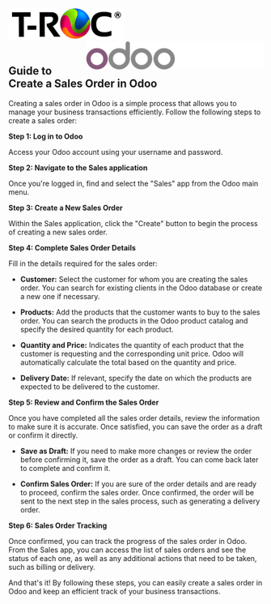 <br>

![logo_troc](troc.gif) <img src='odoo_logo.svg' width='350' style="float: right;">
<br>
<br>

## Guide to Create a Sales Order in Odoo

Creating a sales order in Odoo is a simple process that allows you to manage your business transactions efficiently. Follow the following steps to create a sales order:

**Step 1: Log in to Odoo**

Access your Odoo account using your username and password.

**Step 2: Navigate to the Sales application**

Once you're logged in, find and select the "Sales" app from the Odoo main menu.

**Step 3: Create a New Sales Order**

Within the Sales application, click the "Create" button to begin the process of creating a new sales order.

**Step 4: Complete Sales Order Details**

Fill in the details required for the sales order:

- **Customer:** Select the customer for whom you are creating the sales order. You can search for existing clients in the Odoo database or create a new one if necessary.
  
- **Products:** Add the products that the customer wants to buy to the sales order. You can search the products in the Odoo product catalog and specify the desired quantity for each product.

- **Quantity and Price:** Indicates the quantity of each product that the customer is requesting and the corresponding unit price. Odoo will automatically calculate the total based on the quantity and price.

- **Delivery Date:** If relevant, specify the date on which the products are expected to be delivered to the customer.

**Step 5: Review and Confirm the Sales Order**

Once you have completed all the sales order details, review the information to make sure it is accurate. Once satisfied, you can save the order as a draft or confirm it directly.

- **Save as Draft:** If you need to make more changes or review the order before confirming it, save the order as a draft. You can come back later to complete and confirm it.

- **Confirm Sales Order:** If you are sure of the order details and are ready to proceed, confirm the sales order. Once confirmed, the order will be sent to the next step in the sales process, such as generating a delivery order.

**Step 6: Sales Order Tracking**

Once confirmed, you can track the progress of the sales order in Odoo. From the Sales app, you can access the list of sales orders and see the status of each one, as well as any additional actions that need to be taken, such as billing or delivery.

And that's it! By following these steps, you can easily create a sales order in Odoo and keep an efficient track of your business transactions.
